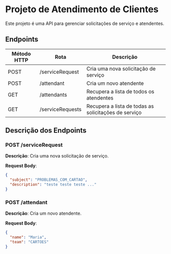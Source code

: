 # Projeto de Atendimento de Clientes

Este projeto é uma API para gerenciar solicitações de serviço e atendentes.

## Endpoints

| Método HTTP | Rota            | Descrição                                              |
|-------------|------------------|--------------------------------------------------------|
| POST        | /serviceRequest  | Cria uma nova solicitação de serviço                   |
| POST        | /attendant       | Cria um novo atendente                                 |
| GET         | /attendants      | Recupera a lista de todos os atendentes                |
| GET         | /serviceRequests | Recupera a lista de todas as solicitações de serviço   |

## Descrição dos Endpoints

### POST /serviceRequest
**Descrição**: Cria uma nova solicitação de serviço.

**Request Body**:
```json
{  
  "subject": "PROBLEMAS_COM_CARTAO",
  "description": "teste teste teste ..."     
}
```

### POST /attendant
**Descrição**: Cria um novo atendente.

**Request Body**:
```json
{
  "name": "Maria",
  "team": "CARTOES"
}
```

